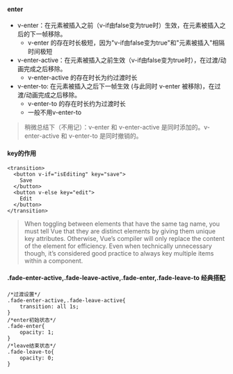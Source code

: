#### enter
* v-enter：在元素被插入之前（v-if由false变为true时）生效，在元素被插入之后的下一帧移除。
    * v-enter 的存在时长极短，因为"v-if由false变为true"和"元素被插入"相隔时间极短
* v-enter-active：在元素被插入之前生效（v-if由false变为true时），在过渡/动画完成之后移除。
    * v-enter-active 的存在时长为约过渡时长
* v-enter-to: 在元素被插入之后下一帧生效 (与此同时 v-enter 被移除)，在过渡/动画完成之后移除。
    * v-enter-to 的存在时长约为过渡时长
    * 一般不用v-enter-to
> 稍微总结下（不用记）：v-enter 和 v-enter-active 是同时添加的。v-enter-active 和 v-enter-to 是同时撤销的。

#### key的作用
```
<transition>
  <button v-if="isEditing" key="save">
    Save
  </button>
  <button v-else key="edit">
    Edit
  </button>
</transition>
```
> When toggling between elements that have the same tag name, you must tell Vue that they are distinct elements by giving them unique key attributes. Otherwise, Vue’s compiler will only replace the content of the element for efficiency. Even when technically unnecessary though, it’s considered good practice to always key multiple items within a <transition> component.

#### .fade-enter-active,.fade-leave-active,.fade-enter,.fade-leave-to 经典搭配
```
/*过渡设置*/
.fade-enter-active,.fade-leave-active{
    transition: all 1s;
}
/*enter初始状态*/
.fade-enter{
    opacity: 1;
}
/*leave结束状态*/
.fade-leave-to{
    opacity: 0;
}
```
